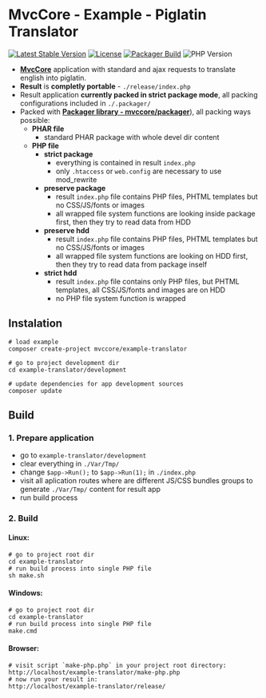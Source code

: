 # MvcCore - Example - Piglatin Translator

[![Latest Stable Version](https://img.shields.io/badge/Stable-v3.1.3-brightgreen.svg?style=plastic)](https://github.com/mvccore/example-translator/releases)
[![License](https://img.shields.io/badge/Licence-BSD-brightgreen.svg?style=plastic)](https://github.com/mvccore/example-translator/blob/master/LICENCE.md)
[![Packager Build](https://img.shields.io/badge/Packager%20Build-passing-brightgreen.svg?style=plastic)](https://github.com/mvccore/packager)
![PHP Version](https://img.shields.io/badge/PHP->=5.3-brightgreen.svg?style=plastic)

- [**MvcCore**](https://github.com/mvccore/mvccore) application with standard and ajax requests to translate english into piglatin.
- **Result** is **completly portable** - `./release/index.php`
- Result application **currently packed in strict package mode**, all packing configurations included in `./.packager/`
- Packed with [**Packager library - mvccore/packager**](https://github.com/mvccore/packager)), all packing ways possible:
  - **PHAR file**
    - standard PHAR package with whole devel dir content
  - **PHP file**
    - **strict package**
      - everything is contained in result `index.php`
      - only `.htaccess` or `web.config` are necessary to use mod_rewrite
    - **preserve package**
      - result `index.php` file contains PHP files, 
        PHTML templates but no CSS/JS/fonts or images
      - all wrapped file system functions are looking inside 
        package first, then they try to read data from HDD
    - **preserve hdd**
      - result `index.php` file contains PHP files, 
        PHTML templates but no CSS/JS/fonts or images
      - all wrapped file system functions are looking on HDD first, 
        then they try to read data from package inself
    - **strict hdd**
      - result `index.php` file contains only PHP files, 
        but PHTML templates, all CSS/JS/fonts and images are on HDD
      - no PHP file system function is wrapped

## Instalation
```shell
# load example
composer create-project mvccore/example-translator

# go to project development dir
cd example-translator/development

# update dependencies for app development sources
composer update
```

## Build

### 1. Prepare application
- go to `example-translator/development`
- clear everything in `./Var/Tmp/`
- change `$app->Run();` to `$app->Run(1);` in `./index.php`
- visit all aplication routes where are different JS/CSS bundles 
  groups to generate `./Var/Tmp/` content for result app
- run build process

### 2. Build

#### Linux:
```shell
# go to project root dir
cd example-translator
# run build process into single PHP file
sh make.sh
```

#### Windows:
```shell
# go to project root dir
cd example-translator
# run build process into single PHP file
make.cmd
```

#### Browser:
```shell
# visit script `make-php.php` in your project root directory:
http://localhost/example-translator/make-php.php
# now run your result in:
http://localhost/example-translator/release/
```
